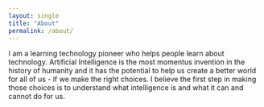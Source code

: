 ```yaml
---
layout: single
title: "About"
permalink: /about/
---
```


I am a learning technology pioneer who helps people learn about technology. Artificial Intelligence is the most momentus invention in the history of humanity and it has the potential to help us create a better world for all of us - if we make the right choices. I believe the first step in making those choices is to understand what intelligence is and what it can and cannot do for us.
